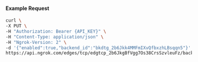 <!-- Code generated for API Clients. DO NOT EDIT. -->

#### Example Request

```bash
curl \
-X PUT \
-H "Authorization: Bearer {API_KEY}" \
-H "Content-Type: application/json" \
-H "Ngrok-Version: 2" \
-d '{"enabled":true,"backend_id":"bkdtg_2b6Jkk4MMFmIXvQfbxzhLBsqqn5"}' \
https://api.ngrok.com/edges/tcp/edgtcp_2b6JkgBfVgg7Os38CrsSzvleuFz/backend
```
